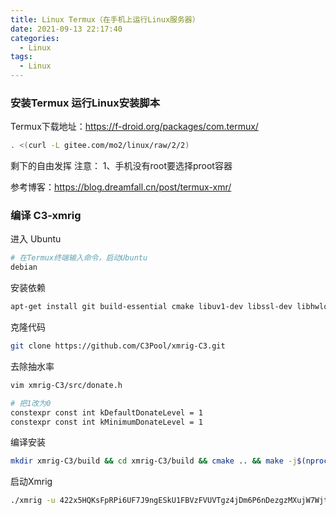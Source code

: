 ```yaml
---
title: Linux Termux（在手机上运行Linux服务器）
date: 2021-09-13 22:17:40
categories:
  - Linux
tags: 
  - Linux
---
```


### 安装Termux 运行Linux安装脚本

Termux下载地址：https://f-droid.org/packages/com.termux/

``` bash
. <(curl -L gitee.com/mo2/linux/raw/2/2)
```

剩下的自由发挥
注意：
1、手机没有root要选择proot容器

参考博客：https://blog.dreamfall.cn/post/termux-xmr/

### 编译 C3-xmrig

进入 Ubuntu
``` bash
# 在Termux终端输入命令，启动Ubuntu
debian
```

安装依赖
``` bash
apt-get install git build-essential cmake libuv1-dev libssl-dev libhwloc-dev -y
```

克隆代码
``` bash
git clone https://github.com/C3Pool/xmrig-C3.git
```

去除抽水率
``` bash
vim xmrig-C3/src/donate.h
```
``` bash
# 把1改为0
constexpr const int kDefaultDonateLevel = 1
constexpr const int kMinimumDonateLevel = 1
```

编译安装
``` bash
mkdir xmrig-C3/build && cd xmrig-C3/build && cmake .. && make -j$(nproc) && mv xmrig ~ && cd ~ && rm -rf xmrig-C3
```

启动Xmrig
``` bash
./xmrig -u 422x5HQKsFpRPi6UF7J9ngESkU1FBVzFVUVTgz4jDm6P6nDezgzMXujW7Wjt6QWWSTMy5sQx63YvG9gWoMCWMrLxBKTx3Qo -o  auto.c3pool.org:19999 -p termuxZ -a cn-pico
```

